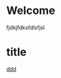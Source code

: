 # Welcome
<body>
  fjdkjfdksfdlsfjsl
<h1>title</h1>
<a href="test.nb.html" title="test.nb.html">ddd</a>

<body/>
